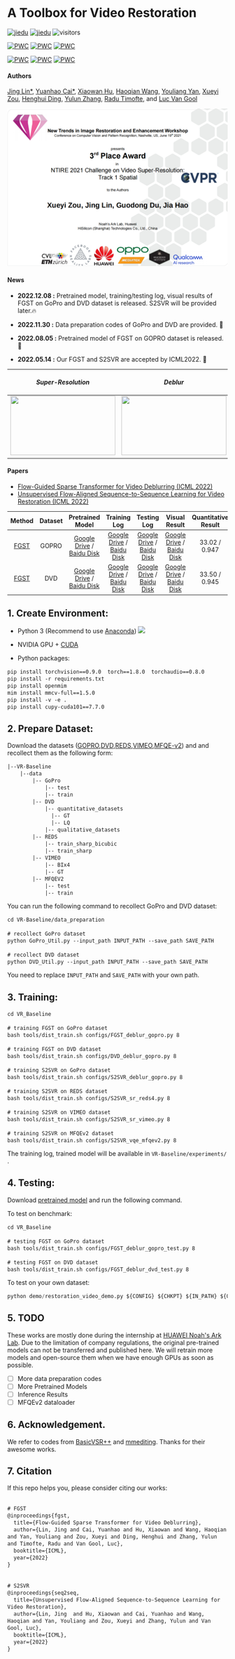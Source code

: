 # A Toolbox for Video Restoration
[![jiedu](https://img.shields.io/badge/中文解读-S2SVR-179bd3)](https://mp.weixin.qq.com/s/0Hqp2A8pjo1_Gn23LEpPXg)
[![jiedu](https://img.shields.io/badge/中文解读-FGST-179bd3)](https://zhuanlan.zhihu.com/p/563455469)
![visitors](https://visitor-badge.glitch.me/badge?page_id=linjing7/VR-Baseline)

[![PWC](https://img.shields.io/endpoint.svg?url=https://paperswithcode.com/badge/flow-guided-sparse-transformer-for-video/deblurring-on-dvd-1)](https://paperswithcode.com/sota/deblurring-on-dvd-1?p=flow-guided-sparse-transformer-for-video)
[![PWC](https://img.shields.io/endpoint.svg?url=https://paperswithcode.com/badge/flow-guided-sparse-transformer-for-video/deblurring-on-dvd)](https://paperswithcode.com/sota/deblurring-on-dvd?p=flow-guided-sparse-transformer-for-video)
[![PWC](https://img.shields.io/endpoint.svg?url=https://paperswithcode.com/badge/flow-guided-sparse-transformer-for-video/deblurring-on-gopro)](https://paperswithcode.com/sota/deblurring-on-gopro?p=flow-guided-sparse-transformer-for-video)
	
[![PWC](https://img.shields.io/endpoint.svg?url=https://paperswithcode.com/badge/unsupervised-flow-aligned-sequence-to/video-super-resolution-on-vimeo90k)](https://paperswithcode.com/sota/video-super-resolution-on-vimeo90k?p=unsupervised-flow-aligned-sequence-to)
[![PWC](https://img.shields.io/endpoint.svg?url=https://paperswithcode.com/badge/unsupervised-flow-aligned-sequence-to/deblurring-on-gopro)](https://paperswithcode.com/sota/deblurring-on-gopro?p=unsupervised-flow-aligned-sequence-to)
[![PWC](https://img.shields.io/endpoint.svg?url=https://paperswithcode.com/badge/unsupervised-flow-aligned-sequence-to/video-enhancement-on-mfqe-v2)](https://paperswithcode.com/sota/video-enhancement-on-mfqe-v2?p=unsupervised-flow-aligned-sequence-to)


#### Authors

 [Jing Lin*](https://scholar.google.com/citations?hl=zh-CN&user=SvaU2GMAAAAJ), [Yuanhao Cai*](https://caiyuanhao1998.github.io), [Xiaowan Hu](https://scholar.google.com/citations?user=a_WRvyIAAAAJ&hl=zh-CN), [Haoqian Wang](https://scholar.google.com.hk/citations?user=eldgnIYAAAAJ&hl=zh-CN), [Youliang Yan](https://scholar.google.com/citations?user=JPUwfAMAAAAJ&hl=th), [Xueyi Zou](https://xueyizou.github.io/), [Henghui Ding](https://henghuiding.github.io/), [Yulun Zhang](yulunzhang.com), [Radu Timofte](https://people.ee.ethz.ch/~timofter/), and [Luc Van Gool](https://ee.ethz.ch/the-department/faculty/professors/person-detail.OTAyMzM=.TGlzdC80MTEsMTA1ODA0MjU5.html)

![ntire](/figure/ntire.png)

#### News

- **2022.12.08 :** Pretrained model, training/testing log, visual results of FGST on GoPro and DVD dataset is released.  S2SVR will be provided later.🔥
- **2022.11.30 :** Data preparation codes of GoPro and DVD are provided. :high_brightness:

- **2022.08.05 :** Pretrained model of FGST on GOPRO dataset is released. :dizzy:
- **2022.05.14 :** Our FGST and S2SVR are accepted by ICML2022. :rocket: 

|            *Super-Resolution*             |             *Deblur*             |            *Compressed Video Enhancement*             |
| :------------------------------: | :-------------------------------: |  :-------------------------------: |
| <img src="./figure/lr2sr.gif"  height=135 width=240> | <img src="./figure/blur2sharp.gif" height=135 width=240> | <img src="./figure/compressed2enhanced.gif" height=135 width=240> |

#### Papers
- [Flow-Guided Sparse Transformer for Video Deblurring (ICML 2022)](https://arxiv.org/abs/2201.01893)
- [Unsupervised Flow-Aligned Sequence-to-Sequence Learning for Video Restoration (ICML 2022)](https://arxiv.org/abs/2205.10195)

|                  Method                  | Dataset | Pretrained Model | Training Log  | Testing Log  |                          Visual Result                           |                      Quantitative  Result                      |
| :--------------------------------------: | :--------: | :-------: | :---: | :---: | :----------------------------------------------------------: | :----------------------------------------------------------: |
| [FGST](https://arxiv.org/abs/2201.01893) |   GOPRO    | [Google Drive](https://drive.google.com/file/d/1hG-sYmCAWYxRTpUFz3enxvJrP9V0PCgk/view?usp=share_link) / [Baidu Disk](https://pan.baidu.com/s/1WkbfAgGw6G2W2VY8549P8w?pwd=VR11) | [Google Drive](https://drive.google.com/file/d/1MZjrML8adrrDbwmV_MgO3pSXMWQKcwXj/view?usp=share_link) / [Baidu Disk](https://pan.baidu.com/s/19-dovgSzODQPNogokx7EIQ?pwd=VR11) | [Google Drive](https://drive.google.com/file/d/1q0Obom4r21x7hMBx0BTJ3BiDtLBgjcYM/view?usp=share_link) / [Baidu Disk](https://pan.baidu.com/s/1L61HUuw5KISZyN59FVMxXg?pwd=VR11) | [Google Drive](https://drive.google.com/drive/folders/1RTQmisGGpNV8OTh_YAwT2Z3XWeGpcVdK?usp=share_link) / [Baidu Disk](https://pan.baidu.com/s/1BDeNloos9T14ay6Vi1_FLw?pwd=VR11) | 33.02 / 0.947 |
| [FGST](https://arxiv.org/abs/2201.01893) |   DVD      |  [Google Drive](https://drive.google.com/file/d/1L8kk3x7d3Ef0vN4ExU_VdXsz5POZjDgr/view?usp=share_link) / [Baidu Disk](https://pan.baidu.com/s/1l8AGhqNh07CQFpF10XoyeQ?pwd=VR11)  | [Google Drive](https://drive.google.com/file/d/1IggT0JCmq6J4wNTMSZGflzou2nU98jOb/view?usp=share_link) / [Baidu Disk](https://pan.baidu.com/s/1rj4NdB9l2v6QihtwK18Ghw?pwd=VR11) | [Google Drive](https://drive.google.com/file/d/1jhEjuB9Mtec6wrfDXWGeyFsxmM0j8DTL/view?usp=share_link) / [Baidu Disk](https://pan.baidu.com/s/1zCCQ2WFcBwGIMgfWZCSxvA?pwd=VR11) | [Google Drive](https://drive.google.com/drive/folders/1hd-Fka1Ei27WSEwL5qn6romntkpxjZps?usp=share_link) / [Baidu Disk](https://pan.baidu.com/s/1muukHrqKOFlyGsSqmmm1TQ?pwd=VR11) | 33.50 / 0.945 |

## 1. Create Environment:

- Python 3 (Recommend to use [Anaconda](https://www.anaconda.com/download/#linux))
![](../../../../../../Applications/Typora.app/Contents/Resources/TypeMark/page-dist/static/media/icon.06a6aa23.png)
- NVIDIA GPU + [CUDA](https://developer.nvidia.com/cuda-downloads)

- Python packages:

```shell
pip install torchvision==0.9.0  torch==1.8.0  torchaudio==0.8.0
pip install -r requirements.txt
pip install openmim
mim install mmcv-full==1.5.0
pip install -v -e .
pip install cupy-cuda101==7.7.0
```

## 2. Prepare Dataset:

Download the datasets ([GOPRO](https://seungjunnah.github.io/Datasets/gopro),[DVD](https://www.cs.ubc.ca/labs/imager/tr/2017/DeepVideoDeblurring/#dataset),[REDS](https://seungjunnah.github.io/Datasets/reds.html),[VIMEO](http://toflow.csail.mit.edu/),[MFQE-v2](https://github.com/ryanxingql/mfqev2.0/wiki/MFQEv2-Dataset)) and and recollect them as the following form:

```shell
|--VR-Baseline
    |--data
    	|-- GoPro
    	    |-- test
    	    |-- train
    	|-- DVD
    	    |-- quantitative_datasets
    	      |-- GT
    	      |-- LQ
    	    |-- qualitative_datasets
    	|-- REDS
    	    |-- train_sharp_bicubic
    	    |-- train_sharp
    	|-- VIMEO
    	    |-- BIx4
    	    |-- GT
    	|-- MFQEV2
    	    |-- test
    	    |-- train
```

You can run the following command to recollect GoPro and DVD dataset:
```shell
cd VR-Baseline/data_preparation

# recollect GoPro dataset
python GoPro_Util.py --input_path INPUT_PATH --save_path SAVE_PATH

# recollect DVD dataset
python DVD_Util.py --input_path INPUT_PATH --save_path SAVE_PATH
```
You need to replace `INPUT_PATH` and `SAVE_PATH` with your own path.

## 3. Training:

```shell
cd VR_Baseline

# training FGST on GoPro dataset
bash tools/dist_train.sh configs/FGST_deblur_gopro.py 8

# training FGST on DVD dataset
bash tools/dist_train.sh configs/DVD_deblur_gopro.py 8

# training S2SVR on GoPro dataset
bash tools/dist_train.sh configs/S2SVR_deblur_gopro.py 8

# training S2SVR on REDS dataset
bash tools/dist_train.sh configs/S2SVR_sr_reds4.py 8

# training S2SVR on VIMEO dataset
bash tools/dist_train.sh configs/S2SVR_sr_vimeo.py 8

# training S2SVR on MFQEv2 dataset
bash tools/dist_train.sh configs/S2SVR_vqe_mfqev2.py 8
```

The training log, trained model will be available in `VR-Baseline/experiments/` . 


## 4. Testing:

Download [pretrained model](https://drive.google.com/drive/folders/1cmT0ti0-XwuCMcAhVEQWcD6rqCEwLo2T?usp=sharing) and run the following command.

To test on benchmark:
```shell
cd VR_Baseline

# testing FGST on GoPro dataset
bash tools/dist_train.sh configs/FGST_deblur_gopro_test.py 8

# testing FGST on DVD dataset
bash tools/dist_train.sh configs/FGST_deblur_dvd_test.py 8
```
To test on your own dataset:
```python
python demo/restoration_video_demo.py ${CONFIG} ${CHKPT} ${IN_PATH} ${OUT_PATH}
```

## 5.  TODO 

These works are mostly done during the internship at [HUAWEI Noah's Ark Lab](http://dev3.noahlab.com.hk/). Due to the limitation of company regulations, the original pre-trained models can not be transferred and published here. We will retrain more models and open-source them when we have enough GPUs as soon as possible. 

- [ ] More data preparation codes
- [ ] More Pretrained Models
- [ ] Inference Results
- [ ] MFQEv2 dataloader

## 6.  Acknowledgement.

We refer to codes from [BasicVSR++](https://github.com/ckkelvinchan/BasicVSR_PlusPlus) and [mmediting](https://github.com/open-mmlab/mmediting). Thanks for their awesome works.

## 7. Citation

If this repo helps you, please consider citing our works:

```shell

# FGST
@inproceedings{fgst,
  title={Flow-Guided Sparse Transformer for Video Deblurring},
  author={Lin, Jing and Cai, Yuanhao and Hu, Xiaowan and Wang, Haoqian and Yan, Youliang and Zou, Xueyi and Ding, Henghui and Zhang, Yulun and Timofte, Radu and Van Gool, Luc},
  booktitle={ICML},
  year={2022}
}


# S2SVR
@inproceedings{seq2seq,
  title={Unsupervised Flow-Aligned Sequence-to-Sequence Learning for Video Restoration},
  author={Lin, Jing  and Hu, Xiaowan and Cai, Yuanhao and Wang, Haoqian and Yan, Youliang and Zou, Xueyi and Zhang, Yulun and Van Gool, Luc},
  booktitle={ICML},
  year={2022}
}
```
